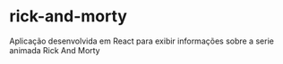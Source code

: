 # rick-and-morty
Aplicação desenvolvida em React para exibir informações sobre a serie animada Rick And Morty
